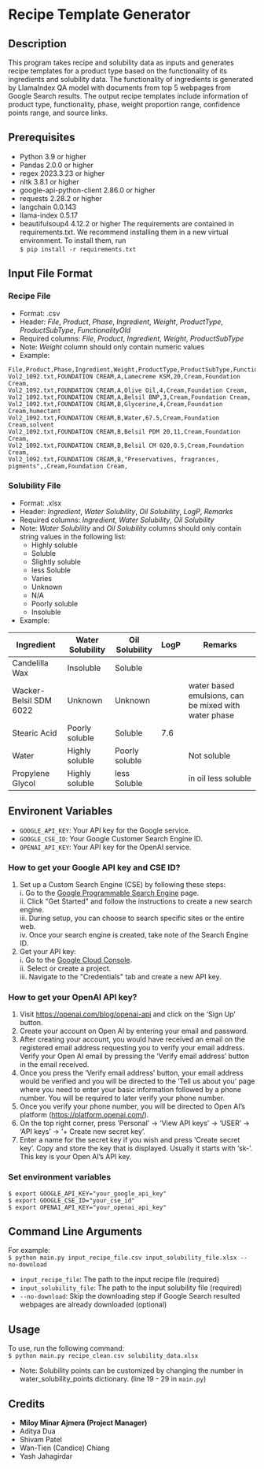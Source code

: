 # Recipe Template Generator

## Description
This program takes recipe and solubility data as inputs and generates recipe templates for a product type based on the functionality of its ingredients and solubility data. The functionality of ingredients is generated by LlamaIndex QA model with documents from top 5 webpages from Google Search results. The output recipe templates include information of product type, functionality, phase, weight proportion range, confidence points range, and source links.

## Prerequisites
* Python 3.9 or higher
* Pandas 2.0.0 or higher
* regex 2023.3.23 or higher
* nltk 3.8.1 or higher
* google-api-python-client 2.86.0 or higher
* requests 2.28.2 or higher
* langchain 0.0.143
* llama-index 0.5.17
* beautifulsoup4 4.12.2 or higher
The requirements are contained in requirements.txt. We recommend installing them in a new virtual environment.
To install them, run<br>
`$ pip install -r requirements.txt`

## Input File Format

### Recipe File
* Format: .csv
* Header: *File*, *Product*, *Phase*, *Ingredient*, *Weight*, *ProductType*, *ProductSubType*, *FunctionalityOld*
* Required columns: *File*, *Product*, *Ingredient*, *Weight*, *ProductSubType*
* Note: *Weight* column should only contain numeric values
* Example:
```
File,Product,Phase,Ingredient,Weight,ProductType,ProductSubType,FunctionalityOld
Vol2_1092.txt,FOUNDATION CREAM,A,Lamecreme KSM,20,Cream,Foundation Cream,
Vol2_1092.txt,FOUNDATION CREAM,A,Olive Oil,4,Cream,Foundation Cream,
Vol2_1092.txt,FOUNDATION CREAM,A,Belsil BNP,3,Cream,Foundation Cream,
Vol2_1092.txt,FOUNDATION CREAM,B,Glycerine,4,Cream,Foundation Cream,humectant
Vol2_1092.txt,FOUNDATION CREAM,B,Water,67.5,Cream,Foundation Cream,solvent
Vol2_1092.txt,FOUNDATION CREAM,B,Belsil PDM 20,11,Cream,Foundation Cream,
Vol2_1092.txt,FOUNDATION CREAM,B,Belsil CM 020,0.5,Cream,Foundation Cream,
Vol2_1092.txt,FOUNDATION CREAM,B,"Preservatives, fragrances, pigments",,Cream,Foundation Cream,
```
### Solubility File
* Format: .xlsx
* Header: *Ingredient*, *Water Solubility*, *Oil Solubility*, *LogP*, *Remarks*
* Required columns: *Ingredient*, *Water Solubility*, *Oil Solubility*
* Note: *Water Solubility* and *Oil Solubility* columns should only contain string values in the following list: 
  - Highly soluble
  - Soluble
  - Slightly soluble
  - less Soluble
  - Varies
  - Unknown
  - N/A
  - Poorly soluble
  - Insoluble
* Example: <br>

| Ingredient            | Water Solubility	| Oil Solubility | LogP	| Remarks | 
| --------------------- | ----------------- | -------------- | ---- | ------- |
| Candelilla Wax        | Insoluble         | Soluble        | 
| Wacker-Belsil SDM 6022| Unknown           | 	Unknown	     |      | water based emulsions, can be mixed with water phase |
| Stearic Acid          | Poorly soluble    | Soluble	     | 7.6	|         | 
| Water	                | Highly soluble    | Poorly soluble |      | Not soluble | 
| Propylene Glycol	    | Highly soluble    | less Soluble   |      | in oil less soluble |


## Environent Variables
* `GOOGLE_API_KEY`: Your API key for the Google service.
* `GOOGLE_CSE_ID`: Your Google Customer Search Engine ID.
* `OPENAI_API_KEY`: Your API key for the OpenAI service.

### How to get your Google API key and CSE ID?
1. Set up a Custom Search Engine (CSE) by following these steps: <br>
    i. Go to the [Google Programmable Search Engine](https://programmablesearchengine.google.com/about/) page. <br>
    ii. Click "Get Started" and follow the instructions to create a new search engine. <br>
    iii. During setup, you can choose to search specific sites or the entire web. <br>
    iv. Once your search engine is created, take note of the Search Engine ID.
2. Get your API key: <br>
    i. Go to the [Google Cloud Console](https://console.cloud.google.com/?pli=1). <br>
    ii. Select or create a project. <br>
    iii. Navigate to the "Credentials" tab and create a new API key.

### How to get your OpenAI API key?
1. Visit https://openai.com/blog/openai-api and click on the ‘Sign Up’ button.
2. Create your account on Open AI by entering your email and password.
3. After creating your account, you would have received an email on the registered email address requesting you to verify your email address. Verify your Open AI email by pressing the ‘Verify email address’ button in the email received. 
4. Once you press the ‘Verify email address’ button, your email address would be verified and you will be directed to the ‘Tell us about you’ page where you need to enter your basic information followed by a phone number. You will be required to later verify your phone number.
5. Once you verify your phone number, you will be directed to Open AI’s platform (https://platform.openai.com/).
6. On the top right corner, press ‘Personal’ -> ‘View API keys’ -> ‘USER’ -> ‘API keys’ -> ‘+ Create new secret key’.
7. Enter a name for the secret key if you wish and press ‘Create secret key’.
Copy and store the key that is displayed. Usually it starts with ‘sk-’. This key is your Open AI’s API key.

### Set environment variables
`$ export GOOGLE_API_KEY="your_google_api_key"` <br>
`$ export GOOGLE_CSE_ID="your_cse_id"` <br>
`$ export OPENAI_API_KEY="your_openai_api_key"`

## Command Line Arguments
For example: <br>
`$ python main.py input_recipe_file.csv input_solubility_file.xlsx --no-download`

* `input_recipe_file`: The path to the input recipe file (required)
* `input_solubility_file`: The path to the input solubility file (required)
* `--no-download`: Skip the downloading step if Google Search resulted webpages are already downloaded (optional)
## Usage
To use, run the following command: <br>
`$ python main.py recipe_clean.csv solubility_data.xlsx`

* Note:
  Solubility points can be customized by changing the number in water_solubility_points dictionary. (line 19 - 29 in `main.py`)

  
## Credits
* **Miloy Minar Ajmera (Project Manager)**
* Aditya Dua
* Shivam Patel
* Wan-Tien (Candice) Chiang
* Yash Jahagirdar
